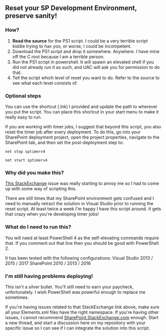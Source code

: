 ## Reset your SP Development Environment, preserve sanity!

### How?

1. **Read the source** for the PS1 script. I could be a very terrible script kiddie trying to hax yoo, or worse, I could be incompetent.
2. Download the PS1 script and drop it somewhere. Anywhere. I have mine off the C root because I am a terrible person.
3. Run the PS1 script in powershell. It will spawn an elevated shell if you did not already run it as such, and UAC will ask you for permission to do that.
4. Tell the script which level of reset you want to do. Refer to the source to see what each level consists of.

### Optional steps

You can use the shortcut (.lnk) I provided and update the path to wherever you put the script. You can place this shortcut in your start menu to make it really easy to run.

If you are working with timer jobs, I suggest that beyond this script, you also reset the timer job after every deployment. To do this, go into your SharePoint deployment project, open the project properties, navigate to the SharePoint tab, and then set the post-deployment step to:

`net stop sptimerv4`

`net start sptimerv4`

### Why did you make this?

[This StackExchange](https://sharepoint.stackexchange.com/a/195200/41382) issue was really starting to annoy me so I had to come up with some way of scripting this.

There are still times that my SharePoint environment gets confused and I need to manually retract the solution in Visual Studio prior to running the reset script. At least twice a week I'm happy I have this script around. It gets that crazy when you're developing timer jobs!

### What do I need to run this?

You will need at least PowerShell 4 as the self-elevating commands require that. If you comment out that line then you should be good with PowerShell 2.

It has been tested with the following configurations:
Visual Studio 2013 / 2015 / 2017
SharePoint 2010 / 2013 / 2016

### I'm still having problems deploying!

This isn't a silver bullet. You'll still need to earn your paycheck, unfortunately. I wish PowerShell was powerful enough to replace me sometimes.

If you're having issues related to that StackExchange link above, make sure all your Elements.xml files have the right namespace. If you're having other issues, I cannot recommend [SharePoint.StackExchange.com](https://sharepoint.stackexchange.com) enough. Start a new thread, and start a discussion here on my repository with your specific issue so I can see if I can integrate the solution into this script.
